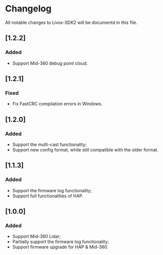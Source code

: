 # Changelog

All notable changes to Livox-SDK2 will be documentd in this file.

## [1.2.2]
### Added

- Support Mid-360 debug point cloud.

## [1.2.1]
### Fixed

- Fix FastCRC compilation errors in Windows.

## [1.2.0]
### Added

- Support the multi-cast functionality;
- Support new config format, while still compatible with the older format.

## [1.1.3]
### Added

- Support the firmware log functionality;
- Support full functionalities of HAP.

## [1.0.0] 
### Added

- Support Mid-360 Lidar;
- Partially support the firmware log functionality;
- Support firmware upgrade for HAP & Mid-360.